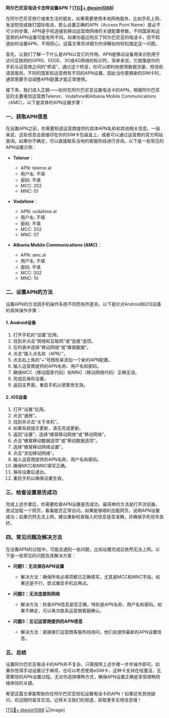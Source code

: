 **阿尔巴尼亚电话卡怎样设置APN？[[TG💪+ @esim1088](https://t.me/s/esim1088)]**

在阿尔巴尼亚旅行或者生活的朋友，如果需要使用本地网络服务，比如手机上网、发送短信或拨打国际电话，那么设置正确的APN（Access Point Name）是必不可少的步骤。APN是手机连接到移动运营商网络的关键配置参数，不同国家和运营商的APN设置可能有所不同。如果你最近购买了阿尔巴尼亚的电话卡，但不知道如何设置APN，不用担心，这篇文章将详细为你讲解如何轻松搞定这一问题。

首先，让我们了解一下什么是APN以及它的作用。APN是移动设备用来识别用于访问互联网的GPRS、EDGE、3G或4G网络的标识符。简单来说，它就像是你的手机与运营商之间的“桥梁”，通过这个桥梁，你可以顺利地使用数据流量、短信和语音服务。不同的国家和运营商有不同的APN设置，因此当你更换新的SIM卡时，通常需要手动调整APN配置才能正常使用。

接下来，我们进入正题——如何在阿尔巴尼亚设置电话卡的APN。根据阿尔巴尼亚的主要电信运营商Telenor、Vodafone和Albania Mobile Communications（AMC），以下是具体的APN设置步骤：

### **一、获取APN信息**
在设置APN之前，你需要知道运营商提供的具体APN名称和其他相关信息。一般来说，这些信息会直接印在你的SIM卡包装盒上，或者可以通过运营商的官方网站查询。如果你不确定，可以直接联系当地的客服热线进行咨询。以下是一些常见的APN设置示例：
- **Telenor**：
  - APN: telenor.al
  - 用户名: 不填
  - 密码: 不填
  - MCC: 202
  - MNC: 01

- **Vodafone**：
  - APN: vodafone.al
  - 用户名: 不填
  - 密码: 不填
  - MCC: 202
  - MNC: 07

- **Albania Mobile Communications (AMC)**：
  - APN: amc.al
  - 用户名: 不填
  - 密码: 不填
  - MCC: 202
  - MNC: 10

### **二、设置APN的方法**
设置APN的方法因手机操作系统不同而有所差异。以下是针对Android和iOS设备的具体操作步骤：

#### **1. Android设备**
1. 打开手机的“设置”应用。
2. 找到并点击“网络和互联网”或“连接”选项。
3. 在列表中选择“移动网络”或“蜂窝数据”。
4. 点击“接入点名称（APN）”。
5. 点击右上角的“+”号图标来添加一个新的APN配置。
6. 输入运营商提供的APN名称、用户名和密码。
7. 确保MCC（移动国家代码）和MNC（移动网络代码）正确无误。
8. 完成后保存设置。
9. 返回主界面，重启手机以使更改生效。

#### **2. iOS设备**
1. 打开“设置”应用。
2. 点击“通用”。
3. 找到并点击“关于本机”。
4. 如果系统提示更新，请先完成更新。
5. 返回“设置”，选择“蜂窝移动网络”或“移动网络”。
6. 点击“蜂窝移动数据选项”或“移动数据选项”。
7. 选择“蜂窝移动网络设置”。
8. 点击“添加移动网络”。
9. 输入运营商提供的APN名称、用户名和密码。
10. 确保MCC和MNC填写正确。
11. 保存设置后退出。
12. 重启手机以确保设置生效。

### **三、检查设置是否成功**
完成上述步骤后，你需要检查APN设置是否成功。最简单的方法是打开浏览器，尝试加载一个网页，看看能否正常访问。如果能够顺利加载网页，说明APN设置成功；如果仍然无法上网，建议重新检查输入的信息是否准确，并确保手机信号良好。

### **四、常见问题及解决方法**
在设置APN的过程中，可能会遇到一些问题，比如设置完成后依然无法上网。以下是一些常见的问题及其解决方案：
- **问题1：无法保存APN设置**
  - 解决方法：确保所有必填项都已正确填写，尤其是MCC和MNC字段。如果还是不行，尝试重启手机后再试。
  
- **问题2：无法连接到网络**
  - 解决方法：检查APN信息是否正确，特别是APN名称、用户名和密码。如果不确定，可以再次联系运营商客服确认。

- **问题3：忘记运营商提供的APN信息**
  - 解决方法：直接拨打运营商客服热线询问，他们会提供最新的APN设置信息。

### **五、总结**
设置阿尔巴尼亚电话卡的APN并不复杂，只需按照上述步骤一步步操作即可。如果你觉得手动设置过于麻烦，也可以考虑使用eSIM卡，这种卡支持在线激活，无需繁琐的APN设置过程。无论你选择哪种方式，确保APN设置正确是享受顺畅网络体验的关键。

希望这篇文章能帮助你在阿尔巴尼亚轻松设置电话卡的APN！如果还有其他疑问，欢迎随时留言交流。记得关注我们的频道，获取更多实用信息哦！

[[TG💪+ @esim1088](https://t.me/s/esim1088) ![Image](https://i.postimg.cc/4NQfJmqS/Snipaste-2025-05-13-00-14-12.png)]